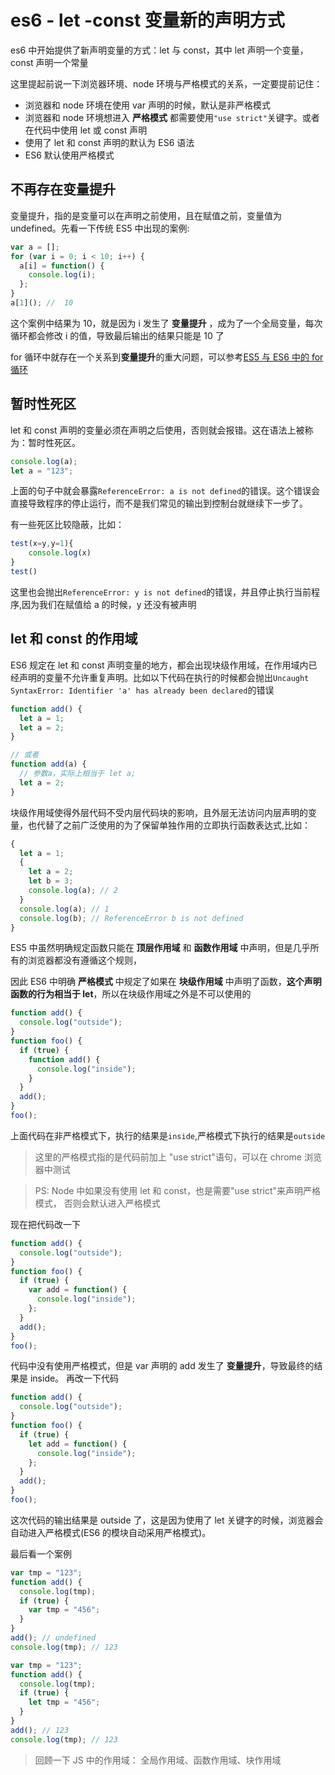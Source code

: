 # es6 - let -const 变量新的声明方式

es6 中开始提供了新声明变量的方式：let 与 const，其中 let 声明一个变量，const 声明一个常量

这里提起前说一下浏览器环境、node 环境与严格模式的关系，一定要提前记住：

- 浏览器和 node 环境在使用 var 声明的时候，默认是非严格模式
- 浏览器和 node 环境想进入 **严格模式** 都需要使用`"use strict"`关键字。或者在代码中使用 let 或 const 声明
- 使用了 let 和 const 声明的默认为 ES6 语法
- ES6 默认使用严格模式

## 不再存在变量提升

变量提升，指的是变量可以在声明之前使用，且在赋值之前，变量值为 undefined。先看一下传统 ES5 中出现的案例:

```js
var a = [];
for (var i = 0; i < 10; i++) {
  a[i] = function() {
    console.log(i);
  };
}
a[1](); //  10
```

这个案例中结果为 10，就是因为 i 发生了 **变量提升** ，成为了一个全局变量，每次循环都会修改 i 的值，导致最后输出的结果只能是 10 了

for 循环中就存在一个关系到**变量提升**的重大问题，可以参考[ES5 与 ES6 中的 for 循环](../js-for/index.md)

## 暂时性死区

let 和 const 声明的变量必须在声明之后使用，否则就会报错。这在语法上被称为：暂时性死区。

```js
console.log(a);
let a = "123";
```

上面的句子中就会暴露`ReferenceError: a is not defined`的错误。这个错误会直接导致程序的停止运行，而不是我们常见的输出到控制台就继续下一步了。

有一些死区比较隐蔽，比如：

```js
test(x=y,y=1){
	console.log(x)
}
test()
```

这里也会抛出`ReferenceError: y is not defined`的错误，并且停止执行当前程序,因为我们在赋值给 a 的时候，y 还没有被声明

## let 和 const 的作用域

ES6 规定在 let 和 const 声明变量的地方，都会出现块级作用域，在作用域内已经声明的变量不允许重复声明。比如以下代码在执行的时候都会抛出`Uncaught SyntaxError: Identifier 'a' has already been declared`的错误

```js
function add() {
  let a = 1;
  let a = 2;
}

// 或者
function add(a) {
  // 参数a，实际上相当于 let a;
  let a = 2;
}
```

块级作用域使得外层代码不受内层代码块的影响，且外层无法访问内层声明的变量，也代替了之前广泛使用的为了保留单独作用的立即执行函数表达式,比如：

```js
{
  let a = 1;
  {
    let a = 2;
    let b = 3;
    console.log(a); // 2
  }
  console.log(a); // 1
  console.log(b); // ReferenceError b is not defined
}
```

ES5 中虽然明确规定函数只能在 **顶层作用域** 和 **函数作用域** 中声明，但是几乎所有的浏览器都没有遵循这个规则，

因此 ES6 中明确 **严格模式** 中规定了如果在 **块级作用域** 中声明了函数，**这个声明函数的行为相当于 let**，所以在块级作用域之外是不可以使用的

```js
function add() {
  console.log("outside");
}
function foo() {
  if (true) {
    function add() {
      console.log("inside");
    }
  }
  add();
}
foo();
```

上面代码在非严格模式下，执行的结果是`inside`,严格模式下执行的结果是`outside`

> 这里的严格模式指的是代码前加上 "use strict"语句，可以在 chrome 浏览器中测试

> PS: Node 中如果没有使用 let 和 const，也是需要"use strict"来声明严格模式， 否则会默认进入严格模式

现在把代码改一下

```js
function add() {
  console.log("outside");
}
function foo() {
  if (true) {
    var add = function() {
      console.log("inside");
    };
  }
  add();
}
foo();
```

代码中没有使用严格模式，但是 var 声明的 add 发生了 **变量提升**，导致最终的结果是 inside。 再改一下代码

```js
function add() {
  console.log("outside");
}
function foo() {
  if (true) {
    let add = function() {
      console.log("inside");
    };
  }
  add();
}
foo();
```

这次代码的输出结果是 outside 了，这是因为使用了 let 关键字的时候，浏览器会自动进入严格模式(ES6 的模块自动采用严格模式)。

最后看一个案例

```js
var tmp = "123";
function add() {
  console.log(tmp);
  if (true) {
    var tmp = "456";
  }
}
add(); // undefined
console.log(tmp); // 123

var tmp = "123";
function add() {
  console.log(tmp);
  if (true) {
    let tmp = "456";
  }
}
add(); // 123
console.log(tmp); // 123
```

> 回顾一下 JS 中的作用域： 全局作用域、函数作用域、块作用域
